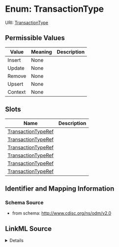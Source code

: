 # Enum: TransactionType



URI: [TransactionType](TransactionType)

## Permissible Values

| Value | Meaning | Description |
| --- | --- | --- |
| Insert | None |  |
| Update | None |  |
| Remove | None |  |
| Upsert | None |  |
| Context | None |  |




## Slots

| Name | Description |
| ---  | --- |
| [TransactionTypeRef](TransactionTypeRef.md) |  |
| [TransactionTypeRef](TransactionTypeRef.md) |  |
| [TransactionTypeRef](TransactionTypeRef.md) |  |
| [TransactionTypeRef](TransactionTypeRef.md) |  |
| [TransactionTypeRef](TransactionTypeRef.md) |  |
| [TransactionTypeRef](TransactionTypeRef.md) |  |






## Identifier and Mapping Information







### Schema Source


* from schema: http://www.cdisc.org/ns/odm/v2.0




## LinkML Source

<details>
```yaml
name: TransactionType
from_schema: http://www.cdisc.org/ns/odm/v2.0
rank: 1000
permissible_values:
  Insert:
    text: Insert
    is_a: TransactionType
  Update:
    text: Update
    is_a: TransactionType
  Remove:
    text: Remove
    is_a: TransactionType
  Upsert:
    text: Upsert
    is_a: TransactionType
  Context:
    text: Context
    is_a: TransactionType

```
</details>
